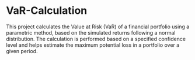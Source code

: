 # VaR-Calculation
This project calculates the Value at Risk (VaR) of a financial portfolio using a parametric method, based on the simulated returns following a normal distribution. The calculation is performed based on a specified confidence level and helps estimate the maximum potential loss in a portfolio over a given period.
